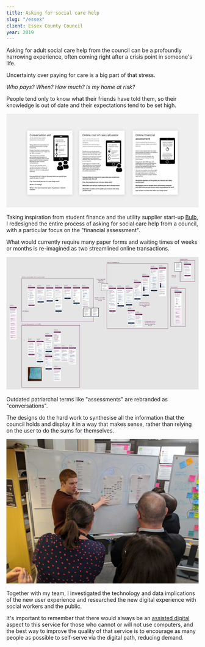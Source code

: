 ```yaml
---
title: Asking for social care help
slug: "/essex"
client: Essex County Council
year: 2019
---
```


Asking for adult social care help from the council can be a profoundly harrowing experience, often coming right after a crisis point in someone's life.

Uncertainty over paying for care is a big part of that stress.

*Who pays? When? How much? Is my home at risk?*

People tend only to know what their friends have told them, so their knowledge is out of date and their expectations tend to be set high.

![Early concept sheets designed to spark conversation during user research sessions](../images/essex-2.jpg)

Taking inspiration from student finance and the utility supplier start-up [Bulb](https://bulb.co.uk/), I redesigned the entire process of asking for social care help from a council, with a particular focus on the "financial assessment".

What would currently require many paper forms and waiting times of weeks or months is re-imagined as two streamlined online transactions.

![Later, more developed prototypes](../images/essex-3.jpg)

Outdated patriarchal terms like "assessments" are rebranded as "conversations". 

The designs do the hard work to synthesise all the information that the council holds and display it in a way that makes sense, rather than relying on the user to do the sums for themselves.

![Presenting early concepts at a show and tell](../images/essex-1.jpg)

Together with my team, I investigated the technology and data implications of the new user experience and researched the new digital experience with social workers and the public.

It's important to remember that there would always be an [assisted digital](https://www.gov.uk/service-manual/helping-people-to-use-your-service/assisted-digital-support-introduction) aspect to this service for those who cannot or will not use computers, and the best way to improve the quality of that service is to encourage as many people as possible to self-serve via the digital path, reducing demand.
